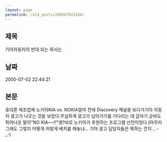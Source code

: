 ```yaml
---
layout: page
permalink: /old_posts/200507022244/
---
```


## 제목
기아자동차의 반대 되는 회사는

## 날짜
2005-07-02 22:44:21

## 본문
휴대폰 제조업체 노키아KIA vs. NOKIA얼마 전에 Discovery 채널을 보다가기아 자동차 광고가 나오는 것을 보았다.무심하게 광고가 넘어가기를 기다리는 데 갑자기 곧바도 튀어나온 말이"NO KIA~~!!"엥?바로 노키아가 후원하는 프로그램 선전이었다.(아무리 그래도 그렇지 어떻게 저렇게 배치를 해놓냐... 기아 광고 담당자들은 뭐하는 건지... -_-)